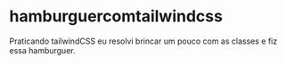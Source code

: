 # hamburguercomtailwindcss
Praticando tailwindCSS eu resolvi brincar um pouco com as classes e fiz essa hamburguer.
